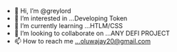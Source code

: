 - 👋 Hi, I’m @greylord
- 👀 I’m interested in ...Developing Token
- 🌱 I’m currently learning ...HTLM/CSS
- 💞️ I’m looking to collaborate on ...ANY DEFI PROJECT
- 📫 How to reach me ...oluwajay20@gmail.com

<!---
Oluwajay20/Oluwajay20 is a ✨ special ✨ repository because its `README.md` (this file) appears on your GitHub profile.
You can click the Preview link to take a look at your changes.
--->
